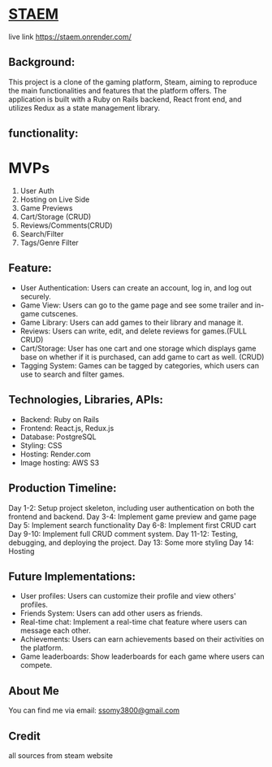 # [STAEM](https://staem.onrender.com/)


live link https://staem.onrender.com/
## Background: 
  This project is a clone of the gaming platform, Steam, aiming to reproduce the main functionalities and features that the platform offers. The application is built with a Ruby on Rails backend, React front end, and utilizes Redux as a state management library.
## functionality:

 
# MVPs

1. User Auth
2. Hosting on Live Side
3. Game Previews
4. Cart/Storage (CRUD)
5. Reviews/Comments(CRUD)
6. Search/Filter
7. Tags/Genre Filter



## Feature:
- User Authentication: Users can create an account, log in, and log out securely.
- Game View: Users can go to the game page and see some trailer and in-game cutscenes.
- Game Library: Users can add games to their library and manage it.
- Reviews: Users can write, edit, and delete reviews for games.(FULL CRUD)
- Cart/Storage: User has one cart and one storage which displays game base on whether if it is purchased, can add game to cart as well. (CRUD)
- Tagging System: Games can be tagged by categories, which users can use to search and filter games.


## Technologies, Libraries, APIs:
- Backend: Ruby on Rails
- Frontend: React.js, Redux.js
- Database: PostgreSQL
- Styling: CSS
- Hosting: Render.com
- Image hosting: AWS S3

## Production Timeline:
Day 1-2: Setup project skeleton, including user authentication on both the frontend and backend.
Day 3-4: Implement game preview and game page
Day 5: Implement search functionality
Day 6-8: Implement first CRUD cart
Day 9-10: Implement full CRUD comment system.
Day 11-12: Testing, debugging, and deploying the project.
Day 13: Some more styling
Day 14: Hosting

## Future Implementations:
- User profiles: Users can customize their profile and view others' profiles.
- Friends System: Users can add other users as friends.
- Real-time chat: Implement a real-time chat feature where users can message each other.
- Achievements: Users can earn achievements based on their activities on the platform.
- Game leaderboards: Show leaderboards for each game where users can compete.

## About Me
You can find me via email: ssomy3800@gmail.com
 
## Credit
all sources from steam website
